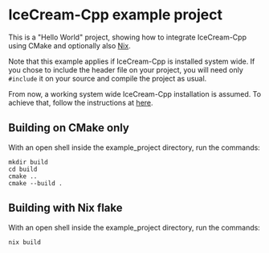 # IceCream-Cpp example project

This is a "Hello World" project, showing how to integrate IceCream-Cpp using CMake and
optionally also [Nix](https://nixos.org).

Note that this example applies if IceCream-Cpp is installed system wide. If you chose to
include the header file on your project, you will need only `#include` it on your source
and compile the project as usual.

From now, a working system wide IceCream-Cpp installation is assumed. To achieve that,
follow the instructions at
[here](https://github.com/renatoGarcia/icecream-cpp/tree/master#install).

## Building on CMake only

With an open shell inside the example_project directory, run the commands:

```shell
mkdir build
cd build
cmake ..
cmake --build .
```


## Building with Nix flake

With an open shell inside the example_project directory, run the commands:

```shell
nix build
```

